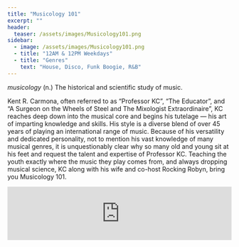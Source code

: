 ```yaml
---
title: "Musicology 101"
excerpt: ""
header:
  teaser: /assets/images/Musicology101.png
sidebar:
  - image: /assets/images/Musicology101.png
  - title: "12AM & 12PM Weekdays"
  - title: "Genres"
    text: "House, Disco, Funk Boogie, R&B"
---
```


<i>musicology</i> (n.) The historical and scientific study of music.

Kent R. Carmona, often referred to as “Professor KC”, “The Educator”, and “A Surgeon on the Wheels of Steel and The Mixologist Extraordinaire”, KC reaches deep down into the musical core and begins his tutelage — his art of imparting knowledge and skills. His style is a diverse blend of over 45 years of playing an international range of music. Because of his versatility and dedicated personality, not to mention his vast knowledge of many musical genres, it is unquestionably clear why so many old and young sit at his feet and request the talent and expertise of Professor KC. Teaching the youth exactly where the music they play comes from, and always dropping musical science, KC along with his wife and co-host Rocking Robyn, bring you Musicology 101.

<iframe width="100%" height="120" src="https://www.mixcloud.com/widget/iframe/?hide_cover=1&feed=%2Fprofessorkc%2F" frameborder="0" ></iframe>
